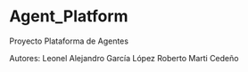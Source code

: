 # Agent_Platform

Proyecto Plataforma de Agentes

Autores:
Leonel Alejandro García López
Roberto Marti Cedeño

